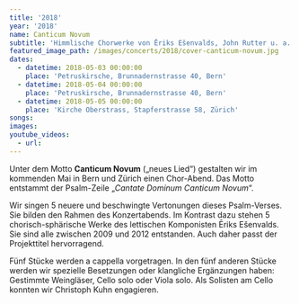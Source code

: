 ```yaml
---
title: '2018'
year: '2018'
name: Canticum Novum
subtitle: 'Himmlische Chorwerke von Ēriks Ešenvalds, John Rutter u. a.'
featured_image_path: /images/concerts/2018/cover-canticum-novum.jpg
dates:
  - datetime: 2018-05-03 00:00:00
    place: 'Petruskirsche, Brunnadernstrasse 40, Bern'
  - datetime: 2018-05-04 00:00:00
    place: 'Petruskirsche, Brunnadernstrasse 40, Bern'
  - datetime: 2018-05-05 00:00:00
    place: 'Kirche Oberstrass, Stapferstrasse 58, Zürich'
songs:
images:
youtube_videos:
  - url:
---
```


Unter dem Motto **Canticum Novum** („neues Lied“) gestalten wir im kommenden Mai in Bern und Zürich einen Chor-Abend. Das Motto entstammt der Psalm-Zeile „*Cantate Dominum Canticum Novum*“.

Wir singen 5 neuere und beschwingte Vertonungen dieses Psalm-Verses. Sie bilden den Rahmen des Konzertabends. Im Kontrast dazu stehen 5 chorisch-sphärische Werke des lettischen Komponisten Ēriks Ešenvalds. Sie sind alle zwischen 2009 und 2012 entstanden. Auch daher passt der Projekttitel hervorragend.

Fünf Stücke werden a cappella vorgetragen. In den fünf anderen Stücke werden wir spezielle Besetzungen oder klangliche Ergänzungen haben: Gestimmte Weingläser, Cello solo oder Viola solo. Als Solisten am Cello konnten wir Christoph Kuhn engagieren.